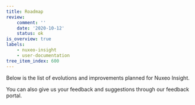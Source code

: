 ```yaml
---
title: Roadmap
review:
    comment: ''
    date: '2020-10-12'
    status: ok
is_overview: true
labels:
    - nuxeo-insight
    - user-documentation
tree_item_index: 600
---
```


Below is the list of evolutions and improvements planned for Nuxeo Insight.

You can also give us your feedback and suggestions through our feedback portal.

<iframe style="overflow:hidden;height:calc(100vh - 224px);width:100%" height="90vh" width="100%" frameBorder="0" outline="none"  
srcdoc='<div style="width:100%;"  data-pp-roadmap-embed="c6b16c98-01ad-11eb-a784-0288f735e5b9" data-env="prod" data-static="false"></div><script async="true" type="text/javascript">(function(d,id){var js,h = d.getElementsByTagName("head")[0];if (d.getElementById(id)) return;js=d.createElement("script"); js.id = id;js.src="https://widget.prodpad.com/roadmap_embed_app/roadmap_embed_widget/sdk.js";h.appendChild(js);}(document,"prodpad-roadmap-embed"));</script>'  >
Loading...
/iframe>
